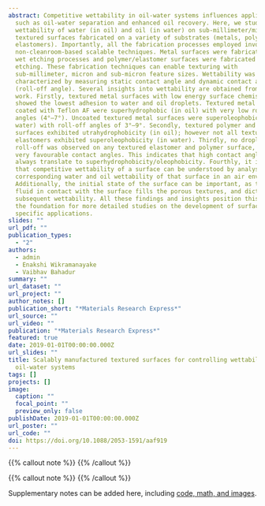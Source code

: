 ```yaml
---
abstract: Competitive wettability in oil-water systems influences applications
  such as oil-water separation and enhanced oil recovery. Here, we study the
  wettability of water (in oil) and oil (in water) on sub-millimeter/micro/nano
  textured surfaces fabricated on a variety of substrates (metals, polymers,
  elastomers). Importantly, all the fabrication processes employed involved
  non-cleanroom-based scalable techniques. Metal surfaces were fabricated via
  wet etching processes and polymer/elastomer surfaces were fabricated via laser
  etching. These fabrication techniques can enable texturing with
  sub-millimeter, micron and sub-micron feature sizes. Wettability was
  characterized by measuring static contact angle and dynamic contact angle
  (roll-off angle). Several insights into wettability are obtained from this
  work. Firstly, textured metal surfaces with low energy surface chemistry
  showed the lowest adhesion to water and oil droplets. Textured metal surfaces
  coated with Teflon AF were superhydrophobic (in oil) with very low roll-off
  angles (4°–7°). Uncoated textured metal surfaces were superoleophobic (in
  water) with roll-off angles of 3°–9°. Secondly, textured polymer and elastomer
  surfaces exhibited utrahydrophobicity (in oil); however not all textured
  elastomers exhibited superoleophobicity (in water). Thirdly, no droplet
  roll-off was observed on any textured elastomer and polymer surface, despite
  very favourable contact angles. This indicates that high contact angles do not
  always translate to superhydrophobicity/oleophobicity. Fourthly, it is seen
  that competitive wettability of a surface can be understood by analysing the
  corresponding water and oil wettability of that surface in an air environment.
  Additionally, the initial state of the surface can be important, as the first
  fluid in contact with the surface fills the porous textures, and dictates
  subsequent wettability. All these findings and insights position this work as
  the foundation for more detailed studies on the development of surfaces for
  specific applications.
slides: ""
url_pdf: ""
publication_types:
  - "2"
authors:
  - admin
  - Enakshi Wikramanayake
  - Vaibhav Bahadur
summary: ""
url_dataset: ""
url_project: ""
author_notes: []
publication_short: "*Materials Research Express*"
url_source: ""
url_video: ""
publication: "*Materials Research Express*"
featured: true
date: 2019-01-01T00:00:00.000Z
url_slides: ""
title: Scalably manufactured textured surfaces for controlling wettability in
  oil-water systems
tags: []
projects: []
image:
  caption: ""
  focal_point: ""
  preview_only: false
publishDate: 2019-01-01T00:00:00.000Z
url_poster: ""
url_code: ""
doi: https://doi.org/10.1088/2053-1591/aaf919
---
```


{{% callout note %}}
{{% /callout %}}

{{% callout note %}}
{{% /callout %}}

Supplementary notes can be added here, including [code, math, and images](https://wowchemy.com/docs/writing-markdown-latex/).

